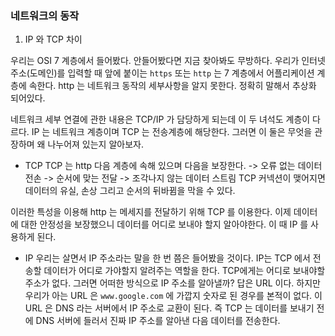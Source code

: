 ### 네트워크의 동작

1. IP 와 TCP 차이

우리는 OSI 7 계층에서 들어봤다. 안들어봤다면 지금 찾아봐도 무방하다.
우리가 인터넷 주소(도메인)를 입력할 때 앞에 붙이는 `https` 또는 `http` 는 7 계층에서 어플리케이션 계층에 속한다. http 는 네트워크 동작의 세부사항을 알지 못한다. 정확히 말해서 추상화 되어있다.

네트워크 세부 연결에 관한 내용은 TCP/IP 가 담당하게 되는데 이 두 녀석도 계층이 다르다. IP 는 네트워크 계층이며 TCP 는 전송계층에 해당한다. 그러면 이 둘은 무엇을 관장하며 왜 나누어져 있는지 알아보자.

- TCP
  TCP 는 http 다음 계층에 속해 있으며 다음을 보장한다.
  -> 오류 없는 데이터 전손
  -> 순서에 맞는 전달
  -> 조각나지 않는 데이터 스트림
  TCP 커넥션이 맺어지면 데이터의 유실, 손상 그리고 순서의 뒤바뀜을 막을 수 있다.

이러한 특성을 이용해 http 는 메세지를 전달하기 위해 TCP 를 이용한다.
이제 데이터에 대한 안정성을 보장했으니 데이터를 어디로 보내야 할지 알아야한다. 이 때 IP 를 사용하게 된다.

- IP
  우리는 살면서 IP 주소라는 말을 한 번 쯤은 들어봤을 것이다. IP는 TCP 에서 전송할 데이터가 어디로 가야할지 알려주는 역할을 한다. TCP에게는 어디로 보내야할 주소가 없다. 그러면 어떠한 방식으로 IP 주소를 알아낼까? 답은 URL 이다. 하지만 우리가 아는 URL 은
  `www.google.com` 에 가깝지 숫자로 된 경우를 본적이 없다.
  이 URL 은 DNS 라는 서버에서 IP 주소로 교환이 된다. 즉 TCP 는 데이터를 보내기 전에 DNS 서버에 들러서 진짜 IP 주소를 알아낸 다음 데이터를 전송한다.
